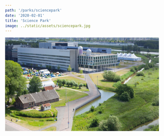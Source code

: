 ```yaml
---
path: '/parks/sciencepark'
date: '2020-02-01'
title: 'Science Park'
image: ../static/assets/sciencepark.jpg
---
```


![Science Park](../static/assets/sciencepark.jpg)
